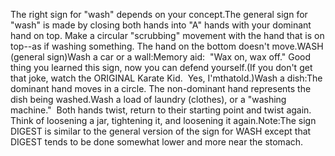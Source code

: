 The 
	right sign for "wash" depends on your concept.The general sign for "wash" is
made by closing both hands into "A" hands with your dominant hand on top.
Make a circular "scrubbing" movement with the hand that is on top--as if washing 
something. The hand on the bottom doesn't move.WASH (general sign)Wash a car or a wall:Memory aid:  "Wax on, wax off." Good thing you learned this sign, now you 
can defend yourself.(If you don't get that joke, watch the ORIGINAL Karate Kid.  Yes, I'mthatold.)Wash a dish:The dominant hand moves in a circle. The non-dominant hand represents the dish being washed.Wash a load of laundry (clothes), or a "washing machine."  
Both hands twist, return to their starting point and twist again. Think of 
loosening a jar, tightening it, and loosening it again.Note:The sign DIGEST is similar to the general version of the sign for WASH 
	except that DIGEST tends to be done somewhat lower and more near the 
	stomach.